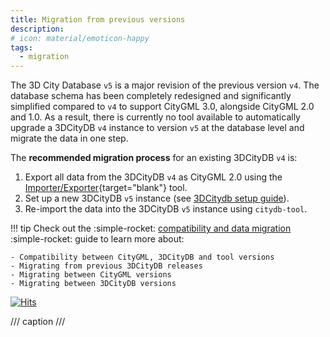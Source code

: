 ```yaml
---
title: Migration from previous versions
description:
# icon: material/emoticon-happy
tags:
  - migration
---
```


The 3D City Database `v5` is a major revision of the previous version `v4`. The database schema has been
completely redesigned and significantly simplified compared to `v4` to support CityGML 3.0, alongside
CityGML 2.0 and 1.0. As a result, there is currently no tool available to automatically upgrade a
3DCityDB `v4` instance to version `v5` at the database level and migrate the data in one step.

The **recommended migration process** for an existing 3DCityDB `v4` is:

1. Export all data from the 3DCityDB `v4` as CityGML 2.0 using the
   [Importer/Exporter](https://3dcitydb-docs.readthedocs.io/en/latest/impexp/docker.html){target="blank"} tool.
2. Set up a new 3DCityDB `v5` instance (see [3DCitydb setup guide](setup.md)).
3. Re-import the data into the 3DCityDB `v5` instance using `citydb-tool`.

!!! tip
    Check out the :simple-rocket: [compatibility and data migration](../compatibility.md) :simple-rocket: guide to
    learn more about:

    - Compatibility between CityGML, 3DCityDB and tool versions
    - Migrating from previous 3DCityDB releases
    - Migrating between CityGML versions
    - Migrating between 3DCityDB versions

[![Hits](https://hits.seeyoufarm.com/api/count/incr/badge.svg?url=https%3A%2F%2F3dcitydb.github.io%2F3dcitydb-mkdocs%2Ffirst-steps%2Fmigration%2F&count_bg=%2379C83D&title_bg=%23555555&icon=&icon_color=%23E7E7E7&title=Visitors&edge_flat=false)](https://hits.seeyoufarm.com/#history)

/// caption
///
